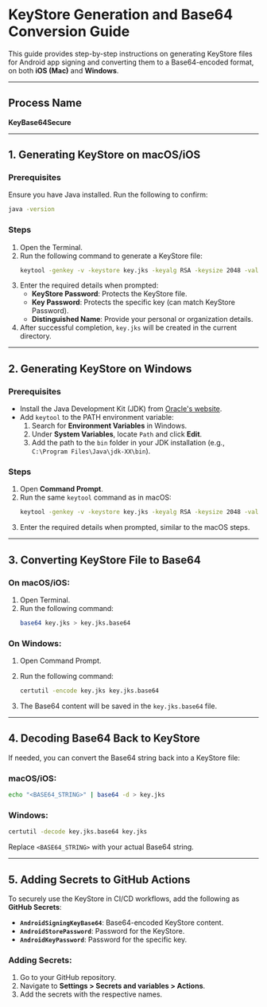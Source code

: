 # KeyStore Generation and Base64 Conversion Guide

This guide provides step-by-step instructions on generating KeyStore files for Android app signing and converting them to a Base64-encoded format, on both **iOS (Mac)** and **Windows**.

---

## **Process Name**
**KeyBase64Secure**

---

## **1. Generating KeyStore on macOS/iOS**

### Prerequisites
Ensure you have Java installed. Run the following to confirm:
```bash
java -version
```

### Steps
1. Open the Terminal.
2. Run the following command to generate a KeyStore file:
   ```bash
   keytool -genkey -v -keystore key.jks -keyalg RSA -keysize 2048 -validity 3650 -alias key
   ```
3. Enter the required details when prompted:
   - **KeyStore Password**: Protects the KeyStore file.
   - **Key Password**: Protects the specific key (can match KeyStore Password).
   - **Distinguished Name**: Provide your personal or organization details.
4. After successful completion, `key.jks` will be created in the current directory.

---

## **2. Generating KeyStore on Windows**

### Prerequisites
- Install the Java Development Kit (JDK) from [Oracle's website](https://www.oracle.com/java/technologies/javase-downloads.html).
- Add `keytool` to the PATH environment variable:
  1. Search for **Environment Variables** in Windows.
  2. Under **System Variables**, locate `Path` and click **Edit**.
  3. Add the path to the `bin` folder in your JDK installation (e.g., `C:\Program Files\Java\jdk-XX\bin`).

### Steps
1. Open **Command Prompt**.
2. Run the same `keytool` command as in macOS:
   ```bash
   keytool -genkey -v -keystore key.jks -keyalg RSA -keysize 2048 -validity 3650 -alias key
   ```
3. Enter the required details when prompted, similar to the macOS steps.

---

## **3. Converting KeyStore File to Base64**

### On macOS/iOS:
1. Open Terminal.
2. Run the following command:
   ```bash
   base64 key.jks > key.jks.base64
   ```

### On Windows:
1. Open Command Prompt.
2. Run the following command:
   ```bash
   certutil -encode key.jks key.jks.base64
   ```

3. The Base64 content will be saved in the `key.jks.base64` file.

---

## **4. Decoding Base64 Back to KeyStore**

If needed, you can convert the Base64 string back into a KeyStore file:

### macOS/iOS:
```bash
echo "<BASE64_STRING>" | base64 -d > key.jks
```

### Windows:
```cmd
certutil -decode key.jks.base64 key.jks
```

Replace `<BASE64_STRING>` with your actual Base64 string.

---

## **5. Adding Secrets to GitHub Actions**

To securely use the KeyStore in CI/CD workflows, add the following as **GitHub Secrets**:

- **`AndroidSigningKeyBase64`**: Base64-encoded KeyStore content.
- **`AndroidStorePassword`**: Password for the KeyStore.
- **`AndroidKeyPassword`**: Password for the specific key.

### Adding Secrets:
1. Go to your GitHub repository.
2. Navigate to **Settings > Secrets and variables > Actions**.
3. Add the secrets with the respective names.

